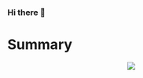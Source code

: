 ### Hi there 👋

<!--
**MizoTake/MizoTake** is a ✨ _special_ ✨ repository because its `README.md` (this file) appears on your GitHub profile.

Here are some ideas to get you started:

- 🔭 I’m currently working on ...
- 🌱 I’m currently learning ...
- 👯 I’m looking to collaborate on ...
- 🤔 I’m looking for help with ...
- 💬 Ask me about ...
- 📫 How to reach me: ...
- 😄 Pronouns: ...
- ⚡ Fun fact: ...
-->



# Summary



<div align="center">
  <a href="https://bit.ly/2PlfgaH">
    <img src="https://github.com/MizoTake/MizoTake/blob/master/resource/LOGO_PLOPSTUDIO.png" />
  </a>
</div>
